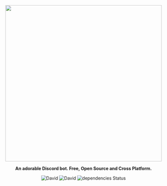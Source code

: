 <div align="center">

<img src="https://cdn.glitch.com/cc3ac29e-f4ce-4208-9e45-eadb26258397%2FFinalTest.png?v=1582118840141" width="500px">

**An adorable Discord bot. Free, Open Source and Cross Platform.**

![David](https://img.shields.io/david/Asgarrrrr/Luna?color=%232F1BE3)
![David](https://img.shields.io/codacy/grade/1770b308454b4ea5915d6b9fe1c631f3?color=%23462FE9)
![dependencies Status](https://img.shields.io/badge/build-success-7354F6)

</div>
